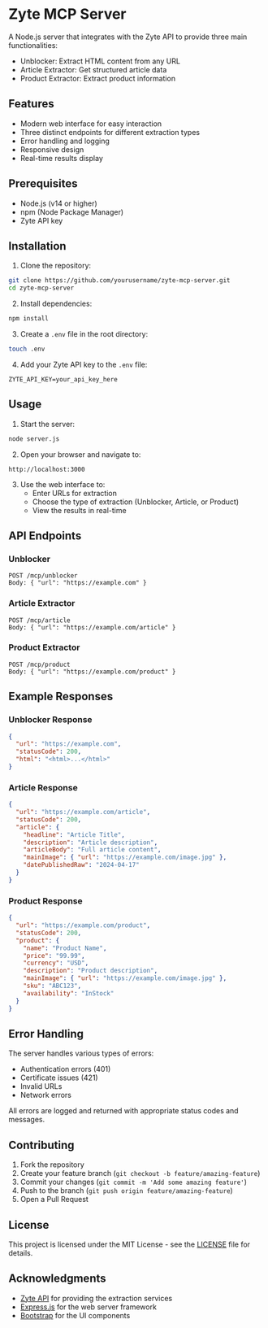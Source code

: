 # Zyte MCP Server

A Node.js server that integrates with the Zyte API to provide three main functionalities:
- Unblocker: Extract HTML content from any URL
- Article Extractor: Get structured article data
- Product Extractor: Extract product information

## Features

- Modern web interface for easy interaction
- Three distinct endpoints for different extraction types
- Error handling and logging
- Responsive design
- Real-time results display

## Prerequisites

- Node.js (v14 or higher)
- npm (Node Package Manager)
- Zyte API key

## Installation

1. Clone the repository:
```bash
git clone https://github.com/yourusername/zyte-mcp-server.git
cd zyte-mcp-server
```

2. Install dependencies:
```bash
npm install
```

3. Create a `.env` file in the root directory:
```bash
touch .env
```

4. Add your Zyte API key to the `.env` file:
```
ZYTE_API_KEY=your_api_key_here
```

## Usage

1. Start the server:
```bash
node server.js
```

2. Open your browser and navigate to:
```
http://localhost:3000
```

3. Use the web interface to:
   - Enter URLs for extraction
   - Choose the type of extraction (Unblocker, Article, or Product)
   - View the results in real-time

## API Endpoints

### Unblocker
```
POST /mcp/unblocker
Body: { "url": "https://example.com" }
```

### Article Extractor
```
POST /mcp/article
Body: { "url": "https://example.com/article" }
```

### Product Extractor
```
POST /mcp/product
Body: { "url": "https://example.com/product" }
```

## Example Responses

### Unblocker Response
```json
{
  "url": "https://example.com",
  "statusCode": 200,
  "html": "<html>...</html>"
}
```

### Article Response
```json
{
  "url": "https://example.com/article",
  "statusCode": 200,
  "article": {
    "headline": "Article Title",
    "description": "Article description",
    "articleBody": "Full article content",
    "mainImage": { "url": "https://example.com/image.jpg" },
    "datePublishedRaw": "2024-04-17"
  }
}
```

### Product Response
```json
{
  "url": "https://example.com/product",
  "statusCode": 200,
  "product": {
    "name": "Product Name",
    "price": "99.99",
    "currency": "USD",
    "description": "Product description",
    "mainImage": { "url": "https://example.com/image.jpg" },
    "sku": "ABC123",
    "availability": "InStock"
  }
}
```

## Error Handling

The server handles various types of errors:
- Authentication errors (401)
- Certificate issues (421)
- Invalid URLs
- Network errors

All errors are logged and returned with appropriate status codes and messages.

## Contributing

1. Fork the repository
2. Create your feature branch (`git checkout -b feature/amazing-feature`)
3. Commit your changes (`git commit -m 'Add some amazing feature'`)
4. Push to the branch (`git push origin feature/amazing-feature`)
5. Open a Pull Request

## License

This project is licensed under the MIT License - see the [LICENSE](LICENSE) file for details.

## Acknowledgments

- [Zyte API](https://www.zyte.com/) for providing the extraction services
- [Express.js](https://expressjs.com/) for the web server framework
- [Bootstrap](https://getbootstrap.com/) for the UI components 